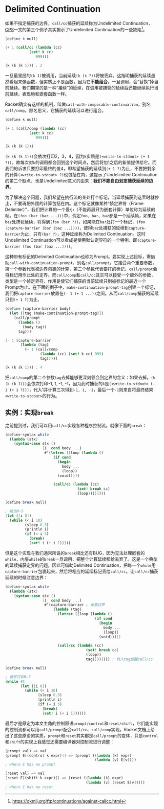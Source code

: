 # Delimited Continuation

如果不指定捕获的边界，`call/cc`捕获的延续称为Undelimited Continuation，[CPS](./CPS.md)一文的第三个例子其实揭示了Undelimited Continuation的一些缺陷[^link]。

[^link]: <https://okmij.org/ftp/continuations/against-callcc.html>

```scheme
(define k null)

(+ 1 (call/cc (lambda (cc)
           (set! k cc)
              999)))

(k (k (k 1))) ; 2
```

一旦最里层的`(k 1)`被调用，当前延续`(k (k ?))`将被丢弃。这指明捕获的延续虽然看起来像函数，但实质上不是函数，因为它**不能组合**，一旦调用，会“替换”掉当前延续。我们期望的是一种“接续”的延续，在调用被捕获的延续后还能继续执行当前延续，表现地和嵌套函数一样。

Racket确实有这样的机制，叫做`call-with-composable-continuation`，别名`call/comp`，顾名思义，它捕获的延续可以进行组合。

```scheme
(define k null)

(+ 1 (call/comp (lambda (cc)
           (set! k cc)
              999)))

(k (k (k 1)))
```

`(k (k (k 1)))`会依次打印2，3，4，因为`k`实质是`(<write-to-stdout> (+ 1 ?))`，故每次对`k`的调用都会回到这个时间点，然后将加1之后的新值提供给它。而我们的诉求只要打印最终的值4，即希望捕获的延续到`(+ 1 ?)`为止，不要把剩余的计算`(<write-to-stdout> ?)`也包括在内，这提示了Undelimited Continuation的第二个缺点，也是Undelimited意义的由来：**我们不能自由划定捕获延续的边界**。

为了解决这个问题，我们希望在执行流的某处打个标记，当延续捕获到这里时就停止，不要再把外围的计算包括在内。这个标记就像某种“帧定界符（Frame Delimiter）”，我们把计算的一个最小（不能再展开为嵌套计算）单位称为延续的帧。在`(foo (bar (baz ...)))`中，假定`foo`、`bar`、`baz`都是一个延续帧，如果在`baz`处捕获延续，将得到`(foo (bar ?))`，如果能在`bar`处打一个标记，`(foo (capture-barrier (bar (baz ...))))`，使得`baz`处捕获的延续到`capture-barrier`为止，只有`(bar ?)`，这种延续称为Delimited Continuation。这时Undelimited Continuation可以看成是使用默认定界符的一个特例，即`(capture-barrier (foo (bar (baz ...))))`。

这种带有标记的Delimited Continuation也称为Prompt。要实现上述目标，需借助`call-with-continuation-prompt`，别名`call/prompt`。它接受两个重要参数，第一个参数代表被边界包裹的计算，第二个参数代表要打的标记，`call/prompt`会将标记用作此处的定界。而`call/comp`和`call/cc`其实可以接受一个额外的参数，类型是一个帧定界符，作用是使它们捕获的当前延续只到被标记的最近一个Prompt为止。在下面的例子中，`make-continuation-prompt-tag`创建一个标记，我们把`capture-barrier`放置在`(- 1 (+ 1 ...))`之间，从而`call/comp`捕获的延续只到`(+ 1 ?)`为止。

```scheme
(define (capture-barrier body)
  (let ([tag (make-continuation-prompt-tag)])
    (call/prompt 
      (lambda ()
        (body tag))
      tag)))

(- 1 (capture-barrier
       (lambda (tag)
         (+ 1 (call/comp
                (lambda (cc) (set! k cc) 999)
                tag)))))

(k (k (k 1))) ; 4
```

把`call/comp`的第二个参数`tag`去掉能够更深刻领会到定界的含义：如果去掉，`(k (k (k 1)))`会依次打印-1, 1, -1, -1，因为此时捕获的`k`是`(<write-to-stdout> (- 1 (+ 1 ?)))`，代入1并计算三次得到`-1, 1, -1`，最后一个`-1`则来自将最终结果`<write-to-stdout>`的行为。

## 实例：实现`break`

之前提到过，我们可以用`call/cc`实现各种程序控制流，就像下面的`break`：

```scheme
(define-syntax while
  (lambda (stx)
    (syntax-case stx ()
                 [(_ cond body ...)
                  #'(letrec ([loop (lambda ()
                      (if cond
                        (begin
                          body ...
                          (loop))
                        (void)))])

                      (call/cc (lambda (cc)
                                 (set! break cc)
                                 (loop))))])))

(define break null)

; 输出0~5
(let ([i 0])
  (while (< i 10)
         (sleep 0.3)
         (println i)
         (if (= i 5) 
           (break)
           (set! i (+ i 1)))))
```

但是这个实现与我们通常所说的`break`相比还有BUG，因为无法处理嵌套的`while`，内层`while`的`break`一旦调用，把整个计算延续都给丢弃了。这是一个典型的延续捕获定界的问题，因此可借助Delimited Continuation，把每一个`while`用`capture-barrier`包裹起来，然后将相应的延续标记丢给`call/cc`，让`call/cc`捕获延续的时候注意边界：

```scheme
(define-syntax while
  (lambda (stx)
    (syntax-case stx ()
                 [(_ cond body ...)
                  #'(capture-barrier ; 设置边界
                      (lambda (tag)
                        (letrec ([loop (lambda ()
                                         (if cond
                                           (begin
                                             body ...
                                             (loop))
                                           (void)))])

                        (call/cc (lambda (cc) 
                                     (set! break cc)
                                     (loop))
                                     tag))))]))) ; 传入tag提醒call/cc

(define break null)

; 循环打印0~5
(while #t
       (let ([i 0])
         (while (< i 10)
               (sleep 0.3)
               (println i)
               (if (= i 5) 
                 (break)
                 (set! i (+ i 1))))))
```

最后才是原定为本文主角的控制原语`prompt/control`和`reset/shift`，它们能实现的控制流都可以用`call/prompt`配合`call/cc`、`call/comp`实现。Racket文档上给出了这些原语的实质，`prompt`和`reset`其实都是`call/prompt`的变体，只是`control`和`shift`的实现上我感觉还需要编译器对控制流进行调整：

```scheme
(prompt val) => val
(prompt E[(control k expr)]) => (prompt ((lambda (k) expr)
                                         (lambda (v) E[v])))
; where E has no prompt
```

```scheme
(reset val) => val
(reset E[(shift k expr)]) => (reset ((lambda (k) expr)
                                     (lambda (v) (reset E[v]))))
; where E has no reset
```
